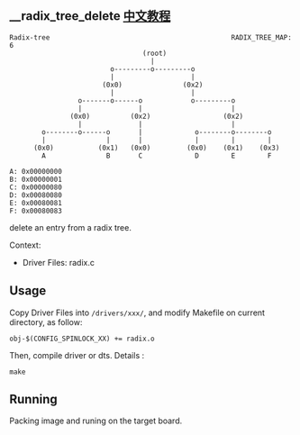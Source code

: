 \_\_radix_tree_delete [中文教程](https://biscuitos.github.io/blog/RADIX-TREE___radix_tree_delete/)
----------------------------------

```
Radix-tree                                             RADIX_TREE_MAP: 6
                                 (root)
                                   |
                         o---------o---------o
                         |                   |
                       (0x0)               (0x2)
                         |                   |
                 o-------o------o            o---------o
                 |              |                      |
               (0x0)          (0x2)                  (0x2)
                 |              |                      |
        o--------o------o       |             o--------o--------o
        |               |       |             |        |        |
      (0x0)           (0x1)   (0x0)         (0x0)    (0x1)    (0x3)
        A               B       C             D        E        F

A: 0x00000000
B: 0x00000001
C: 0x00000080
D: 0x00080080
E: 0x00080081
F: 0x00080083
```

delete an entry from a radix tree.

Context:

* Driver Files: radix.c

## Usage

Copy Driver Files into `/drivers/xxx/`, and modify Makefile on current 
directory, as follow:

```
obj-$(CONFIG_SPINLOCK_XX) += radix.o
```

Then, compile driver or dts. Details :

```
make
```

## Running

Packing image and runing on the target board.
